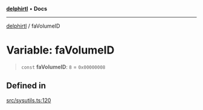 [**delphirtl**](../README.md) • **Docs**

***

[delphirtl](../globals.md) / faVolumeID

# Variable: faVolumeID

> `const` **faVolumeID**: `8` = `0x00000008`

## Defined in

[src/sysutils.ts:120](https://github.com/chuacw/delphirtl/blob/b2d86277a5251f0037cf01044224c3e29dc4c6be/src/sysutils.ts#L120)
